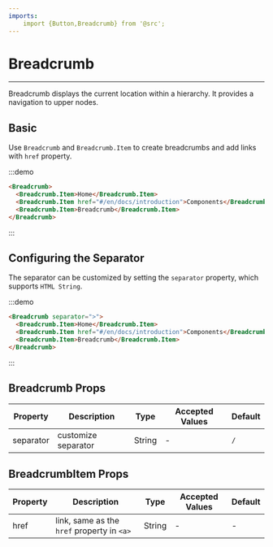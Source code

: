 ```yaml
---
imports:
    import {Button,Breadcrumb} from '@src';
---
```


# Breadcrumb

----

Breadcrumb displays the current location within a hierarchy. It provides a navigation to upper nodes.

## Basic

Use `Breadcrumb` and `Breadcrumb.Item` to create breadcrumbs and add links with `href` property.

:::demo
```html
<Breadcrumb>
  <Breadcrumb.Item>Home</Breadcrumb.Item>
  <Breadcrumb.Item href="#/en/docs/introduction">Components</Breadcrumb.Item>
  <Breadcrumb.Item>Breadcrumb</Breadcrumb.Item>
</Breadcrumb>
```
:::

## Configuring the Separator

The separator can be customized by setting the `separator` property, which supports `HTML String`.

:::demo
```html
<Breadcrumb separator=">">
  <Breadcrumb.Item>Home</Breadcrumb.Item>
  <Breadcrumb.Item href="#/en/docs/introduction">Components</Breadcrumb.Item>
  <Breadcrumb.Item>Breadcrumb</Breadcrumb.Item>
</Breadcrumb>
```
:::


## Breadcrumb Props

| Property      | Description          | Type      | Accepted Values                           | Default  |
|---------- |-------------- |---------- |--------------------------------  |-------- |
| separator | customize separator | String | - | `/` |

## BreadcrumbItem Props

| Property      | Description          | Type      | Accepted Values                           | Default  |
|---------- |-------------- |---------- |--------------------------------  |-------- |
| href | link, same as the `href` property in `<a>` | String | - | - |
